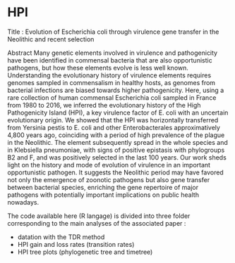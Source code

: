 # HPI
Title : Evolution of Escherichia coli through virulence gene transfer in the Neolithic and recent selection

Abstract
Many genetic elements involved in virulence and pathogenicity have been identified in commensal bacteria that are also opportunistic pathogens, but how these elements evolve is less well known. Understanding the evolutionary history of virulence elements requires genomes sampled in commensalism in healthy hosts, as genomes from bacterial infections are biased towards higher pathogenicity. Here, using a rare collection of human commensal Escherichia coli sampled in France from 1980 to 2016, we inferred the evolutionary history of the High Pathogenicity Island (HPI), a key virulence factor of E. coli with an uncertain evolutionary origin. We showed that the HPI was horizontally transferred from Yersinia pestis to E. coli and other Enterobacterales approximatively 4,800 years ago, coinciding with a period of high prevalence of the plague in the Neolithic. The element subsequently spread in the whole species and in Klebsiella pneumoniae, with signs of positive epistasis with phylogroups B2 and F, and was positively selected in the last 100 years. Our work sheds light on the history and mode of evolution of virulence in an important opportunistic pathogen. It suggests the Neolithic period may have favored not only the emergence of zoonotic pathogens but also gene transfer between bacterial species, enriching the gene repertoire of major pathogens with potentially important implications on public health nowadays.

The code available here (R langage) is divided into three folder corresponding to the main analyses of the associated paper : 
- datation with the TDR method
- HPI gain and loss rates (transition rates)
- HPI tree plots (phylogenetic tree and timetree)
